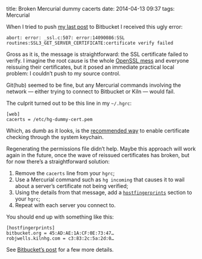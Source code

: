 title: Broken Mercurial dummy cacerts
date: 2014-04-13 09:37
tags: Mercurial

When I tried to push [my last post][manhandled] to Bitbucket I received this ugly error:

    abort: error: _ssl.c:507: error:14090086:SSL
    routines:SSL3_GET_SERVER_CERTIFICATE:certificate verify failed

[manhandled]: http://robjwells.com/2014/04/manhandled/

Gross as it is, the message is straightforward: the SSL certificate failed to verify. I imagine the root cause is the whole [OpenSSL mess][heartbleed] and everyone reissuing their certificates, but it posed an immediate practical local problem: I couldn’t push to my source control.

[heartbleed]: http://heartbleed.com

Git(hub) seemed to be fine, but any Mercurial commands involving the network — either trying to connect to Bitbucket or Kiln — would fail.

The culprit turned out to be this line in my `~/.hgrc`:

    [web]
    cacerts = /etc/hg-dummy-cert.pem

Which, as dumb as it looks, is the [recommended way][hgwiki] to enable certificate checking through the system keychain.

[hgwiki]: http://mercurial.selenic.com/wiki/CACertificates#Mac_OS_X_10.6_and_higher

Regenerating the permissions file didn’t help. Maybe this approach will work again in the future, once the wave of reissued certificates has broken, but for now there’s a straightforward solution:

1.  Remove the `cacerts` line from your `hgrc`;
2.  Use a Mercurial command such as `hg incoming` that causes it to wail about
    a server’s certificate not being verified;
3.  Using the details from that message, add a [`hostfingerprints`][hfp]
    section to your `hgrc`;
4.  Repeat with each server you connect to.
    
[hfp]: http://www.selenic.com/mercurial/hgrc.5.html#hostfingerprints

You should end up with something like this:

    [hostfingerprints]
    bitbucket.org = 45:AD:AE:1A:CF:0E:73:47…
    robjwells.kilnhg.com = c3:83:2c:5a:2d:0…

See [Bitbucket’s post][bbssl] for a few more details.

[bbssl]: http://blog.bitbucket.org/2014/04/08/bitbuckets-ssl-certificates-are-changing/
